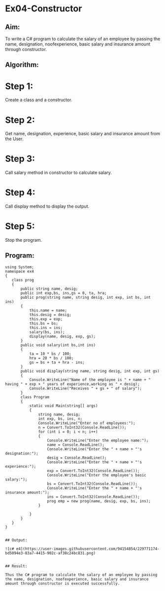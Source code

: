 # Ex04-Constructor
## Aim:
 To write a C# program to calculate the salary of an employee by passing the name, designation, noofexperience, basic salary and insurance amount through constructor.
 
 ## Algorithm:

# Step 1:
Create a class and a constructor.

# Step 2:
Get name, designation, experience, basic salary and insurance amount from the User.

# Step 3:
Call salary method in constructor to calculate salary.

# Step 4:
Call display method to display the output.

# Step 5:
Stop the program.
 
 
 
 ## Program:
 ```
 using System;
namespace ex4
{
    class prog
    {
        public string name, desig;
        public int exp,bs, ins,gs = 0, ta, hra;
        public prog(string name, string desig, int exp, int bs, int ins)
        {
            this.name = name;
            this.desig = desig;
            this.exp = exp;
            this.bs = bs;
            this.ins = ins;
            salary(bs, ins);
            display(name, desig, exp, gs);
        }
        public void salary(int bs,int ins)
        {
            ta = 10 * bs / 100;
            hra = 20 * bs / 100;
            gs = bs + ta + hra - ins;
        }
        public void display(string name, string desig, int exp, int gs)
        {
            Console.WriteLine("Name of the employee is " + name + " having " + exp + " years of experience,working as " + desig);
            Console.WriteLine("Receives " + gs + " of salary");
        }
        class Program
        {
            static void Main(string[] args)
            {
                string name, desig;
                int exp, bs, ins, n;
                Console.WriteLine("Enter no of employees:");
                n = Convert.ToInt32(Console.ReadLine());
                for (int i = 0; i < n; i++)
                {
                    Console.WriteLine("Enter the employee name:");
                    name = Console.ReadLine();
                    Console.WriteLine("Enter the " + name + "'s designation:");
                    desig = Console.ReadLine();
                    Console.WriteLine("Enter the " + name + "'s experience:");
                    exp = Convert.ToInt32(Console.ReadLine());
                    Console.WriteLine("Enter the employee's basic salary:");
                    bs = Convert.ToInt32(Console.ReadLine());
                    Console.WriteLine("Enter the " + name + "'s insurance amount:");
                    ins = Convert.ToInt32(Console.ReadLine());
                    prog emp = new prog(name, desig, exp, bs, ins);
                }

            }
        }
    }
}

 
 ## Output:
 
 ![c# e4](https://user-images.githubusercontent.com/94154854/229771174-bd5094e3-83a7-4415-902c-af38c24bc831.png)

 
 ## Result:
 
Thus the C# program to calculate the salary of an employee by passing the name, designation, noofexperience, basic salary and insurance amount through constructor is executed successfully.
